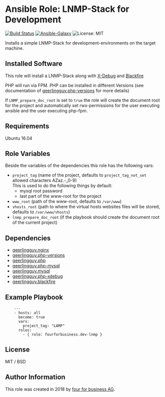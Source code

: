 # Ansible Role: LNMP-Stack for Development

[![Build Status](https://api.travis-ci.org/fourforbusiness/ansible-role-dev-lnmp.svg?branch=master)](https://api.travis-ci.org/fourforbusiness/ansible-role-dev-lnmp)  [![Ansible-Galaxy](https://img.shields.io/ansible/role/24293.svg)](https://galaxy.ansible.com/fourforbusiness/dev-lnmp/) ![License: MIT](https://img.shields.io/badge/License-MIT-blue.svg)

Installs a simple LNMP-Stack for development-environments on the target machine.

## Installed Software

This role will install a LNMP-Stack along with [X-Debug](https://xdebug.org/) and [Blackfire](https://blackfire.io/)

PHP will run via FPM.
PHP can be installed in different Versions (see documentation of [geerlingguy.php-versions](https://galaxy.ansible.com/geerlingguy/php-versions/) for more details)

If `LNMP_prepare_doc_root` is set to `true` the role will create the document root for the project and automatically set rwx-permissions for the user executing ansible and the user executing php-fpm.

## Requirements

Ubuntu 16.04

## Role Variables

Beside the variables of the dependencies this role has the following vars:
* `project_tag` (name of the project, defaults to `project_tag_not_set` allowed characters AZaz.-_0-9)        
This is used to do the following things by default:        
    * mysql root password
    * last part of the www-root for the project
* `www_root`    (path of the www-root, defaults to `/var/www`)
* `vhosts_root` (path to where the virtual hosts websites files will be stored, defaults to `/var/www/vhosts`)
* `lnmp_prepare_doc_root` (if the playbook should create the document root of the current project)

## Dependencies

- [geerlingguy.nginx](https://galaxy.ansible.com/geerlingguy/nginx/)
- [geerlingguy.php-versions](https://galaxy.ansible.com/geerlingguy/php-versions/)
- [geerlingguy.php](https://galaxy.ansible.com/geerlingguy/php/)
- [geerlingguy.php-mysql](https://galaxy.ansible.com/geerlingguy/php-mysql/)
- [geerlingguy.mysql](https://galaxy.ansible.com/geerlingguy/mysql/)
- [geerlingguy.php-xdebug](https://galaxy.ansible.com/geerlingguy/php-xdebug/)
- [geerlingguy.blackfire](https://galaxy.ansible.com/geerlingguy/blackfire/)

## Example Playbook
        ---
        - hosts: all
          become: true
          vars:
            project_tag: "LAMP"
          roles:
            - { role: fourforbusiness.dev-lnmp }
## License

MIT / BSD

## Author Information

This role was created in 2018 by [four for business AG](https://www.4fb.de/).